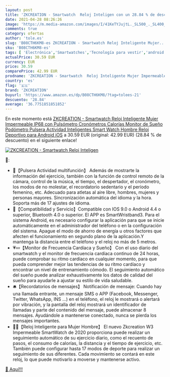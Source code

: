 ```yaml
---
layout: post
title: 'ZKCREATION - Smartwatch  Reloj Inteligen con un 28.84 % de descuento'
date: 2021-04-28 08:26:26
image: 'https://m.media-amazon.com/images/I/41KeTYJujtL._SL500_._SL400_.jpg'
comments: true
category: ofertas
author: 'tole.es'
slug: 'B08CTH6KM8-es ZKCREATION - Smartwatch Reloj Inteligente Mujer...'
sku: 'B08CTH6KM8-es'
tags: [ 'Electrónica','Smartwatches','Tecnología para vestir','android','zkcreation', ]
actualPrice: 30.59 EUR
currency: EUR
price: 30.59
comparePrice: 42.99 EUR
prodname: 'ZKCREATION - Smartwatch  Reloj Inteligente Mujer Impermeable IP68 con Pulsómetro  Cronómetros Calorías Monitor de Sueño Podómetro Pulsera Actividad Inteligentes Smart Watch Hombre Reloj Deportivo para Android iOS'
country: 'es'
flag: '🇪🇸'
brand: 'ZKCREATION'
buyurl: 'https://www.amazon.es/dp/B08CTH6KM8/?tag=tolees-21'
descuento: '28.84'
average: '36.7751851851852'
---
```


En este momento está [ZKCREATION - Smartwatch  Reloj Inteligente Mujer Impermeable IP68 con Pulsómetro  Cronómetros Calorías Monitor de Sueño Podómetro Pulsera Actividad Inteligentes Smart Watch Hombre Reloj Deportivo para Android iOS](https://www.amazon.es/dp/B08CTH6KM8/?tag=tolees-21) a 30.59 EUR (original: 42.99 EUR) (28.84 %  de descuento) en el siguiente enlace!

[![ZKCREATION - Smartwatch  Reloj Inteligen](https://m.media-amazon.com/images/I/41KeTYJujtL._SL500_._SL400_.jpg)](https://www.amazon.es/dp/B08CTH6KM8/?tag=tolees-21)

🔎:

- 📸【Pulsera Actividad multifunción】 Además de mostrarte la información del ejercicio, también con la función de control remoto de la cámara, control de la música, el tiempo, el despertador, el cronómetro, los modos de no molestar, el recordatorio sedentario y el período femenino, etc. Adecuado para atletas al aire libre, hombres, mujeres y personas mayores. Sincronización automática del idioma y la hora. Soporta más de 17 ajustes de idioma.
- 🎁【Compatibilidad y Servicio】Compatible con IOS 9.0 o Android 4.4 o superior, Bluetooth 4.0 o superior. El APP es SmartWristband3. Para el sistema Android, es necesario configurar la aplicación para que se inicie automáticamente en el administrador del teléfono o en la configuración del sistema. Apague el modo de ahorro de energía u otros factores que afecten el funcionamiento en segundo plano de la aplicación.Y mantenga la distancia entre el teléfono y el reloj no más de 5 metros.
- 💗💤【Monitor de Frecuencia Cardíaca y Sueño】 Con el uso diario del smartwatch y el monitor de frecuencia cardíaca continuo de 24 horas, puede comprobar su ritmo cardíaco en cualquier momento, para que pueda comprender mejor las tendencias de su ritmo cardíaco y encontrar un nivel de entrenamiento cómodo. El seguimiento automático del sueño puede analizar exhaustivamente los datos de calidad del sueño para ayudarle a ajustar su estilo de vida saludable.
- 🛎️【Recordatorios de mensajes】 Notificación de mensaje: Cuando hay una llamada entrante, un mensaje SMS o APP (Facebook, Messenger, Twitter, WhatsApp, INS ...) en el teléfono, el reloj le mostrará o alertará por vibración, y la pantalla del reloj mostrará un identificador de llamadas y parte del contenido del mensaje, puede almacenar 8 mensajes. Ayudándole a mantenerse conectado, nunca se pierda los mensajes importantes.
- 🚴‍♂️【Reloj Inteligente para Mujer Hombre】 El nuevo Zkcreation W3 Impermeable SmartWatch de 2020 proporciona puede realizar un seguimiento automático de su ejercicio diario, como el recuento de pasos, el consumo de calorías, la distancia y el tiempo de ejercicio, etc. También puede configurar hasta 17 modos de deporte para realizar un seguimiento de sus diferentes. Cada movimiento se contará en este reloj, lo que puede motivarlo a moverse y mantenerse activo.

[🛒 Aquí!!!](https://www.amazon.es/dp/B08CTH6KM8/?tag=tolees-21)
